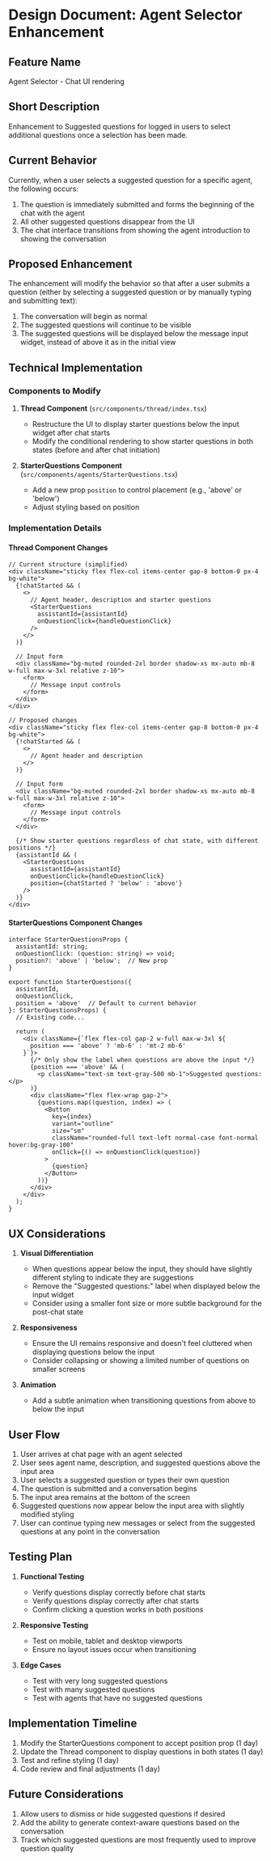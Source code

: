 # Design Document: Agent Selector Enhancement

## Feature Name
Agent Selector - Chat UI rendering

## Short Description
Enhancement to Suggested questions for logged in users to select additional questions once a selection has been made.

## Current Behavior
Currently, when a user selects a suggested question for a specific agent, the following occurs:
1. The question is immediately submitted and forms the beginning of the chat with the agent
2. All other suggested questions disappear from the UI
3. The chat interface transitions from showing the agent introduction to showing the conversation

## Proposed Enhancement
The enhancement will modify the behavior so that after a user submits a question (either by selecting a suggested question or by manually typing and submitting text):
1. The conversation will begin as normal
2. The suggested questions will continue to be visible
3. The suggested questions will be displayed below the message input widget, instead of above it as in the initial view

## Technical Implementation

### Components to Modify

1. **Thread Component** (`src/components/thread/index.tsx`)
   - Restructure the UI to display starter questions below the input widget after chat starts
   - Modify the conditional rendering to show starter questions in both states (before and after chat initiation)

2. **StarterQuestions Component** (`src/components/agents/StarterQuestions.tsx`)
   - Add a new prop `position` to control placement (e.g., 'above' or 'below')
   - Adjust styling based on position

### Implementation Details

#### Thread Component Changes
```tsx
// Current structure (simplified)
<div className="sticky flex flex-col items-center gap-8 bottom-0 px-4 bg-white">
  {!chatStarted && (
    <>
      // Agent header, description and starter questions
      <StarterQuestions 
        assistantId={assistantId} 
        onQuestionClick={handleQuestionClick} 
      />
    </>
  )}
  
  // Input form
  <div className="bg-muted rounded-2xl border shadow-xs mx-auto mb-8 w-full max-w-3xl relative z-10">
    <form>
      // Message input controls
    </form>
  </div>
</div>

// Proposed changes
<div className="sticky flex flex-col items-center gap-8 bottom-0 px-4 bg-white">
  {!chatStarted && (
    <>
      // Agent header and description
    </>
  )}
  
  // Input form
  <div className="bg-muted rounded-2xl border shadow-xs mx-auto mb-8 w-full max-w-3xl relative z-10">
    <form>
      // Message input controls
    </form>
  </div>
  
  {/* Show starter questions regardless of chat state, with different positions */}
  {assistantId && (
    <StarterQuestions 
      assistantId={assistantId} 
      onQuestionClick={handleQuestionClick}
      position={chatStarted ? 'below' : 'above'}
    />
  )}
</div>
```

#### StarterQuestions Component Changes
```tsx
interface StarterQuestionsProps {
  assistantId: string;
  onQuestionClick: (question: string) => void;
  position?: 'above' | 'below';  // New prop
}

export function StarterQuestions({ 
  assistantId, 
  onQuestionClick,
  position = 'above'  // Default to current behavior
}: StarterQuestionsProps) {
  // Existing code...
  
  return (
    <div className={`flex flex-col gap-2 w-full max-w-3xl ${
      position === 'above' ? 'mb-6' : 'mt-2 mb-6'
    }`}>
      {/* Only show the label when questions are above the input */}
      {position === 'above' && (
        <p className="text-sm text-gray-500 mb-1">Suggested questions:</p>
      )}
      <div className="flex flex-wrap gap-2">
        {questions.map((question, index) => (
          <Button
            key={index}
            variant="outline"
            size="sm"
            className="rounded-full text-left normal-case font-normal hover:bg-gray-100"
            onClick={() => onQuestionClick(question)}
          >
            {question}
          </Button>
        ))}
      </div>
    </div>
  );
}
```

## UX Considerations

1. **Visual Differentiation**
   - When questions appear below the input, they should have slightly different styling to indicate they are suggestions
   - Remove the "Suggested questions:" label when displayed below the input widget
   - Consider using a smaller font size or more subtle background for the post-chat state

2. **Responsiveness**
   - Ensure the UI remains responsive and doesn't feel cluttered when displaying questions below the input 
   - Consider collapsing or showing a limited number of questions on smaller screens

3. **Animation**
   - Add a subtle animation when transitioning questions from above to below the input

## User Flow

1. User arrives at chat page with an agent selected
2. User sees agent name, description, and suggested questions above the input area
3. User selects a suggested question or types their own question
4. The question is submitted and a conversation begins
5. The input area remains at the bottom of the screen
6. Suggested questions now appear below the input area with slightly modified styling
7. User can continue typing new messages or select from the suggested questions at any point in the conversation

## Testing Plan

1. **Functional Testing**
   - Verify questions display correctly before chat starts
   - Verify questions display correctly after chat starts
   - Confirm clicking a question works in both positions

2. **Responsive Testing**
   - Test on mobile, tablet and desktop viewports
   - Ensure no layout issues occur when transitioning

3. **Edge Cases**
   - Test with very long suggested questions
   - Test with many suggested questions
   - Test with agents that have no suggested questions

## Implementation Timeline

1. Modify the StarterQuestions component to accept position prop (1 day)
2. Update the Thread component to display questions in both states (1 day)
3. Test and refine styling (1 day)
4. Code review and final adjustments (1 day)

## Future Considerations

1. Allow users to dismiss or hide suggested questions if desired
2. Add the ability to generate context-aware questions based on the conversation
3. Track which suggested questions are most frequently used to improve question quality 